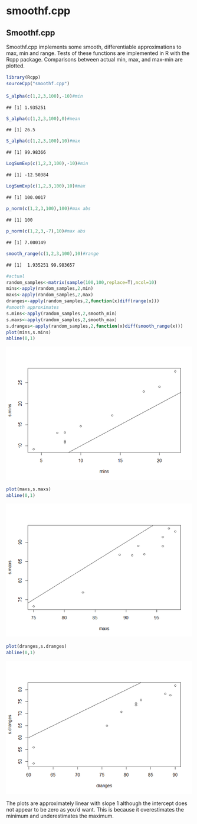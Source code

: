 smoothf.cpp
================

## Smoothf.cpp

Smoothf.cpp implements some smooth, differentiable approximations to
max, min and range. Tests of these functions are implemented in R with
the Rcpp package. Comparisons between actual min, max, and max-min are
plotted.

``` r
library(Rcpp)
sourceCpp("smoothf.cpp")

S_alpha(c(1,2,3,100),-10)#min
```

    ## [1] 1.935251

``` r
S_alpha(c(1,2,3,100),0)#mean
```

    ## [1] 26.5

``` r
S_alpha(c(1,2,3,100),10)#max
```

    ## [1] 99.98366

``` r
LogSumExp(c(1,2,3,100),-10)#min
```

    ## [1] -12.50384

``` r
LogSumExp(c(1,2,3,100),10)#max
```

    ## [1] 100.0017

``` r
p_norm(c(1,2,3,100),100)#max abs
```

    ## [1] 100

``` r
p_norm(c(1,2,3,-7),10)#max abs
```

    ## [1] 7.000149

``` r
smooth_range(c(1,2,3,100),10)#range
```

    ## [1]  1.935251 99.983657

``` r
#actual
random_samples<-matrix(sample(100,100,replace=T),ncol=10)
mins<-apply(random_samples,2,min)
maxs<-apply(random_samples,2,max)
dranges<-apply(random_samples,2,function(x)diff(range(x)))
#smooth approximates
s.mins<-apply(random_samples,2,smooth_min)
s.maxs<-apply(random_samples,2,smooth_max)
s.dranges<-apply(random_samples,2,function(x)diff(smooth_range(x)))
plot(mins,s.mins)
abline(0,1)
```

![](README_files/figure-gfm/unnamed-chunk-1-1.png)<!-- -->

``` r
plot(maxs,s.maxs)
abline(0,1)
```

![](README_files/figure-gfm/unnamed-chunk-1-2.png)<!-- -->

``` r
plot(dranges,s.dranges)
abline(0,1)
```

![](README_files/figure-gfm/unnamed-chunk-1-3.png)<!-- -->

The plots are approximately linear with slope 1 although the intercept
does not appear to be zero as you’d want. This is because it
overestimates the minimum and underestimates the maximum.
